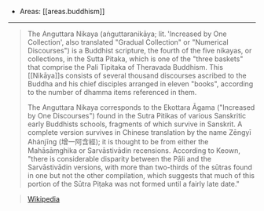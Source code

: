 
- Areas: [[areas.buddhism]]

---

> The Anguttara Nikaya (aṅguttaranikāya; lit. 'Increased by One Collection', also translated "Gradual Collection" or "Numerical Discourses") is a Buddhist scripture, the fourth of the five nikayas, or collections, in the Sutta Pitaka, which is one of the "three baskets" that comprise the Pali Tipitaka of Theravada Buddhism. This [[Nikāya]]s consists of several thousand discourses ascribed to the Buddha and his chief disciples arranged in eleven "books", according to the number of dhamma items referenced in them.
>
> The Anguttara Nikaya corresponds to the Ekottara Āgama ("Increased by One Discourses") found in the Sutra Pitikas of various Sanskritic early Buddhists schools, fragments of which survive in Sanskrit. A complete version survives in Chinese translation by the name Zēngyī Ahánjīng (增一阿含經); it is thought to be from either the Mahāsāṃghika or Sarvāstivādin recensions. According to Keown, "there is considerable disparity between the Pāli and the Sarvāstivādin versions, with more than two-thirds of the sūtras found in one but not the other compilation, which suggests that much of this portion of the Sūtra Piṭaka was not formed until a fairly late date."

> [Wikipedia](https://en.wikipedia.org/wiki/A%E1%B9%85guttara%20Nik%C4%81ya)

